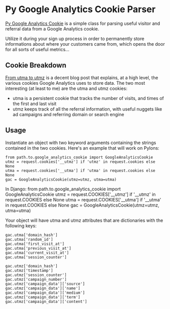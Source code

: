 Py Google Analytics Cookie Parser
=====================================

[Py Google Analytics Cookie](https://github.com/ryonlife/py-google-analytics-cookie) is a simple class for parsing useful visitor and referral data from a Google Analytics cookie.

Utilize it during your sign up process in order to permanently store informations about where your customers came from, which opens the door for all sorts of useful metrics...

Cookie Breakdown
----------------

[From utma to utmz](http://www.morevisibility.com/analyticsblog/from-__utma-to-__utmz-google-analytics-cookies.html) is a decent blog post that explains, at a high level, the various cookies Google Analytics uses to store data. The two most interesting (at least to me) are the utma and utmz cookies:

* utma is a persistent cookie that tracks the number of visits, and times of the first and last visit
* utmz keeps track of all the referral information, with useful nuggets like ad campaigns and referring domain or search engine

Usage
-----

Instantiate an object with two keyword arguments containing the strings contained in the two cookies. Here's an example that will work on Pylons:

    from path.to.google_analytics_cookie import GoogleAnalyticsCookie
    utmz = request.cookies['__utmz'] if 'utmz' in request.cookies else None
    utma = request.cookies['__utma'] if 'utma' in request.cookies else None
    gac = GoogleAnalyticsCookie(utmz=utmz, utma=utma)


In Django:
    from path.to.google_analytics_cookie import GoogleAnalyticsCookie
    utmz = request.COOKIES['__utmz'] if '__utmz' in request.COOKIES else None
    utma = request.COOKIES['__utma'] if '__utma' in request.COOKIES else None
    gac = GoogleAnalyticsCookie(utmz=utmz, utma=utma)

    
Your object will have utma and utmz attributes that are dictionaries with the following keys:

    gac.utma['domain_hash']
    gac.utma['random_id']
    gac.utma['first_visit_at']
    gac.utma['previous_visit_at']
    gac.utma['current_visit_at']
    gac.utma['session_counter']

    gac.utmz['domain_hash']
    gac.utmz['timestamp']
    gac.utmz['session_counter']
    gac.utmz['campaign_number']
    gac.utmz['campaign_data']['source']
    gac.utmz['campaign_data']['name']
    gac.utmz['campaign_data']['medium']
    gac.utmz['campaign_data']['term']
    gac.utmz['campaign_data']['content']
